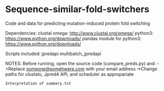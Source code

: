 # Sequence-similar-fold-switchers
Code and data for predicting mutation-induced protein fold switching

Dependencies: clustal omega: http://www.clustal.org/omega/
              python3: https://www.python.org/downloads/
              pandas module for python3: https://www.python.org/downloads/
              
Scripts included: jpredapi
                  multibatch_jpredapi
                  
NOTES:
    Before running, open the source code (compare_preds.py) and:
        ->Replace someone@somehwere.com with your email address
        ->Change paths for clustalo, Jpred4 API, and scheduler as appropariate
        
        
    Interpretation of summary.txt
        
    
        
                  
